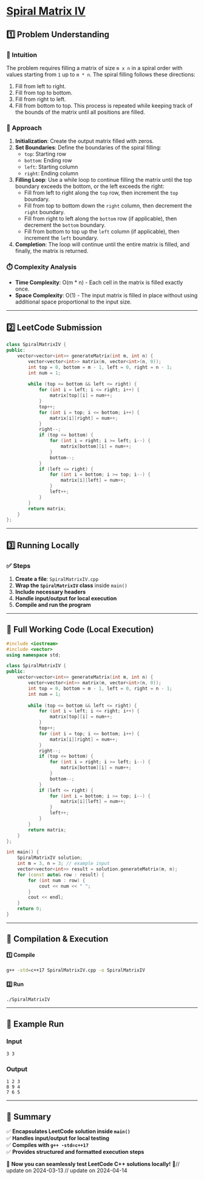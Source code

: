 # **[Spiral Matrix IV](https://leetcode.com/problems/spiral-matrix-iv/description/)**  

## **1️⃣ Problem Understanding**  
### **📌 Intuition**  
The problem requires filling a matrix of size `m x n` in a spiral order with values starting from `1` up to `m * n`. The spiral filling follows these directions:
1. Fill from left to right.
2. Fill from top to bottom.
3. Fill from right to left.
4. Fill from bottom to top.
This process is repeated while keeping track of the bounds of the matrix until all positions are filled.

### **🚀 Approach**  
1. **Initialization**: Create the output matrix filled with zeros.
2. **Set Boundaries**: Define the boundaries of the spiral filling:
   - `top`: Starting row
   - `bottom`: Ending row
   - `left`: Starting column
   - `right`: Ending column
3. **Filling Loop**: Use a while loop to continue filling the matrix until the top boundary exceeds the bottom, or the left exceeds the right:
   - Fill from left to right along the `top` row, then increment the `top` boundary.
   - Fill from top to bottom down the `right` column, then decrement the `right` boundary.
   - Fill from right to left along the `bottom` row (if applicable), then decrement the `bottom` boundary.
   - Fill from bottom to top up the `left` column (if applicable), then increment the `left` boundary.
4. **Completion**: The loop will continue until the entire matrix is filled, and finally, the matrix is returned.

### **⏱️ Complexity Analysis**  
- **Time Complexity**: O(m * n) - Each cell in the matrix is filled exactly once.
- **Space Complexity**: O(1) - The input matrix is filled in place without using additional space proportional to the input size.

---  

## **2️⃣ LeetCode Submission**  
```cpp
class SpiralMatrixIV {
public:
    vector<vector<int>> generateMatrix(int m, int n) {
        vector<vector<int>> matrix(m, vector<int>(n, 0));
        int top = 0, bottom = m - 1, left = 0, right = n - 1;
        int num = 1;
        
        while (top <= bottom && left <= right) {
            for (int i = left; i <= right; i++) {
                matrix[top][i] = num++;
            }
            top++;
            for (int i = top; i <= bottom; i++) {
                matrix[i][right] = num++;
            }
            right--;
            if (top <= bottom) {
                for (int i = right; i >= left; i--) {
                    matrix[bottom][i] = num++;
                }
                bottom--;
            }
            if (left <= right) {
                for (int i = bottom; i >= top; i--) {
                    matrix[i][left] = num++;
                }
                left++;
            }
        }
        return matrix;
    }
};
```  

---  

## **3️⃣ Running Locally**  
### **✅ Steps**  
1. **Create a file**: `SpiralMatrixIV.cpp`  
2. **Wrap the `SpiralMatrixIV` class** inside `main()`  
3. **Include necessary headers**  
4. **Handle input/output for local execution**  
5. **Compile and run the program**  

---  

## **📝 Full Working Code (Local Execution)**  
```cpp
#include <iostream>
#include <vector>
using namespace std;

class SpiralMatrixIV {
public:
    vector<vector<int>> generateMatrix(int m, int n) {
        vector<vector<int>> matrix(m, vector<int>(n, 0));
        int top = 0, bottom = m - 1, left = 0, right = n - 1;
        int num = 1;
        
        while (top <= bottom && left <= right) {
            for (int i = left; i <= right; i++) {
                matrix[top][i] = num++;
            }
            top++;
            for (int i = top; i <= bottom; i++) {
                matrix[i][right] = num++;
            }
            right--;
            if (top <= bottom) {
                for (int i = right; i >= left; i--) {
                    matrix[bottom][i] = num++;
                }
                bottom--;
            }
            if (left <= right) {
                for (int i = bottom; i >= top; i--) {
                    matrix[i][left] = num++;
                }
                left++;
            }
        }
        return matrix;
    }
};

int main() {
    SpiralMatrixIV solution;
    int m = 3, n = 3; // example input
    vector<vector<int>> result = solution.generateMatrix(m, n);
    for (const auto& row : result) {
        for (int num : row) {
            cout << num << " ";
        }
        cout << endl;
    }
    return 0;
}
```  

---  

## **🔧 Compilation & Execution**  
#### **1️⃣ Compile**  
```bash
g++ -std=c++17 SpiralMatrixIV.cpp -o SpiralMatrixIV
```  

#### **2️⃣ Run**  
```bash
./SpiralMatrixIV
```  

---  

## **🎯 Example Run**  
### **Input**  
```
3 3
```  
### **Output**  
```
1 2 3 
8 9 4 
7 6 5 
```  

---  

## **📌 Summary**  
✅ **Encapsulates LeetCode solution inside `main()`**  
✅ **Handles input/output for local testing**  
✅ **Compiles with `g++ -std=c++17`**  
✅ **Provides structured and formatted execution steps**  

🚀 **Now you can seamlessly test LeetCode C++ solutions locally!** 🚀// update on 2024-03-13
// update on 2024-04-14
